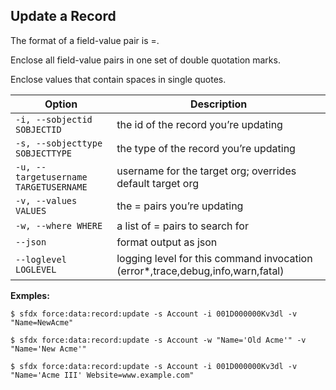 ## Update a Record

The format of a field-value pair is <fieldName>=<value>.

Enclose all field-value pairs in one set of double quotation marks.

Enclose values that contain spaces in single quotes.



Option | Description
--- | --- 
```-i, --sobjectid SOBJECTID``` | the id of the record you’re updating
```-s, --sobjecttype SOBJECTTYPE``` | the type of the record you’re updating
```-u, --targetusername TARGETUSERNAME``` | username for the target org; overrides default target org
```-v, --values VALUES``` | the <fieldName>=<value> pairs you’re updating
```-w, --where WHERE``` | a list of <fieldName>=<value> pairs to search for
```--json``` | format output as json
```--loglevel LOGLEVEL``` | logging level for this command invocation (error*,trace,debug,info,warn,fatal)


__Exmples:__ 

```
$ sfdx force:data:record:update -s Account -i 001D000000Kv3dl -v "Name=NewAcme"

$ sfdx force:data:record:update -s Account -w "Name='Old Acme'" -v "Name='New Acme'"

$ sfdx force:data:record:update -s Account -i 001D000000Kv3dl -v "Name='Acme III' Website=www.example.com"

```

